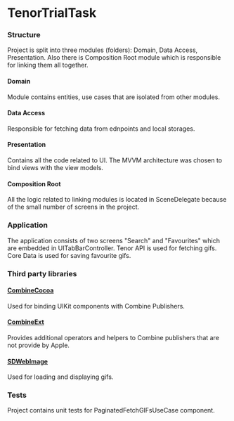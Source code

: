 # TenorTrialTask

### Structure
Project is split into three modules (folders): Domain, Data Access, Presentation. Also there is Composition Root module which is responsible for linking them all together.

#### Domain
Module contains entities, use cases that are isolated from other modules.

#### Data Access
Responsible for fetching data from ednpoints and local storages.

#### Presentation
Contains all the code related to UI. The MVVM architecture was chosen to bind views with the view models.

#### Composition Root
All the logic related to linking modules is located in SceneDelegate because of the small number of screens in the project.

### Application
The application consists of two screens "Search" and "Favourites" which are embedded in UITabBarController. Tenor API is used for fetching gifs. Core Data is used for saving favourite gifs.

### Third party libraries

#### [CombineCocoa](https://github.com/CombineCommunity/CombineCocoa.git)
Used for binding UIKit components with Combine Publishers. 

#### [CombineExt](https://github.com/CombineCommunity/CombineExt.git)
Provides additional operators and helpers to Combine publishers that are not provide by Apple.

#### [SDWebImage](https://github.com/SDWebImage/SDWebImage.git)
Used for loading and displaying gifs.

### Tests
Project contains unit tests for PaginatedFetchGIFsUseCase component.
